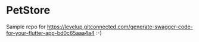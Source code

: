 # PetStore
Sample repo for https://levelup.gitconnected.com/generate-swagger-code-for-your-flutter-app-bd0c65aaa4a4 
:-)
